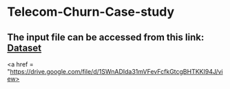 # Telecom-Churn-Case-study

## The input file can be accessed from this link: [Dataset]("https://drive.google.com/file/d/1SWnADIda31mVFevFcfkGtcgBHTKKI94J/view")
<a href = "https://drive.google.com/file/d/1SWnADIda31mVFevFcfkGtcgBHTKKI94J/view>
